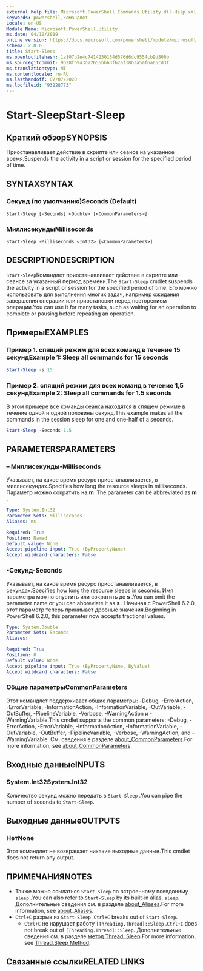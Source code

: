 ```yaml
---
external help file: Microsoft.PowerShell.Commands.Utility.dll-Help.xml
keywords: powershell,командлет
Locale: en-US
Module Name: Microsoft.PowerShell.Utility
ms.date: 04/10/2019
online version: https://docs.microsoft.com/powershell/module/microsoft.powershell.utility/start-sleep?view=powershell-6&WT.mc_id=ps-gethelp
schema: 2.0.0
title: Start-Sleep
ms.openlocfilehash: 1a107b2e4c7414250154d576d6dc9554cb9d800b
ms.sourcegitcommit: 9b28fb9a3d72655bb63f62af18b3a5af6a05cd3f
ms.translationtype: MT
ms.contentlocale: ru-RU
ms.lasthandoff: 07/07/2020
ms.locfileid: "93228773"
---
```

# <span data-ttu-id="918ad-103">Start-Sleep</span><span class="sxs-lookup"><span data-stu-id="918ad-103">Start-Sleep</span></span>

## <span data-ttu-id="918ad-104">Краткий обзор</span><span class="sxs-lookup"><span data-stu-id="918ad-104">SYNOPSIS</span></span>
<span data-ttu-id="918ad-105">Приостанавливает действие в скрипте или сеансе на указанное время.</span><span class="sxs-lookup"><span data-stu-id="918ad-105">Suspends the activity in a script or session for the specified period of time.</span></span>

## <span data-ttu-id="918ad-106">SYNTAX</span><span class="sxs-lookup"><span data-stu-id="918ad-106">SYNTAX</span></span>

### <span data-ttu-id="918ad-107">Секунд (по умолчанию)</span><span class="sxs-lookup"><span data-stu-id="918ad-107">Seconds (Default)</span></span>

```
Start-Sleep [-Seconds] <Double> [<CommonParameters>]
```

### <span data-ttu-id="918ad-108">Миллисекунды</span><span class="sxs-lookup"><span data-stu-id="918ad-108">Milliseconds</span></span>

```
Start-Sleep -Milliseconds <Int32> [<CommonParameters>]
```

## <span data-ttu-id="918ad-109">DESCRIPTION</span><span class="sxs-lookup"><span data-stu-id="918ad-109">DESCRIPTION</span></span>

<span data-ttu-id="918ad-110">`Start-Sleep`Командлет приостанавливает действие в скрипте или сеансе за указанный период времени.</span><span class="sxs-lookup"><span data-stu-id="918ad-110">The `Start-Sleep` cmdlet suspends the activity in a script or session for the specified period of time.</span></span> <span data-ttu-id="918ad-111">Его можно использовать для выполнения многих задач, например ожидания завершения операции или приостановки перед повторением операции.</span><span class="sxs-lookup"><span data-stu-id="918ad-111">You can use it for many tasks, such as waiting for an operation to complete or pausing before repeating an operation.</span></span>

## <span data-ttu-id="918ad-112">Примеры</span><span class="sxs-lookup"><span data-stu-id="918ad-112">EXAMPLES</span></span>

### <span data-ttu-id="918ad-113">Пример 1. спящий режим для всех команд в течение 15 секунд</span><span class="sxs-lookup"><span data-stu-id="918ad-113">Example 1: Sleep all commands for 15 seconds</span></span>

```powershell
Start-Sleep -s 15
```

### <span data-ttu-id="918ad-114">Пример 2. спящий режим для всех команд в течение 1,5 секунд</span><span class="sxs-lookup"><span data-stu-id="918ad-114">Example 2: Sleep all commands for 1.5 seconds</span></span>

<span data-ttu-id="918ad-115">В этом примере все команды сеанса находятся в спящем режиме в течение одной и одной половины секунд.</span><span class="sxs-lookup"><span data-stu-id="918ad-115">This example makes all the commands in the session sleep for one and one-half of a seconds.</span></span>

```powershell
Start-Sleep -Seconds 1.5
```

## <span data-ttu-id="918ad-116">PARAMETERS</span><span class="sxs-lookup"><span data-stu-id="918ad-116">PARAMETERS</span></span>

### <span data-ttu-id="918ad-117">– Миллисекунды</span><span class="sxs-lookup"><span data-stu-id="918ad-117">-Milliseconds</span></span>

<span data-ttu-id="918ad-118">Указывает, на какое время ресурс приостанавливается, в миллисекундах.</span><span class="sxs-lookup"><span data-stu-id="918ad-118">Specifies how long the resource sleeps in milliseconds.</span></span> <span data-ttu-id="918ad-119">Параметр можно сократить на **m** .</span><span class="sxs-lookup"><span data-stu-id="918ad-119">The parameter can be abbreviated as **m** .</span></span>

```yaml
Type: System.Int32
Parameter Sets: Milliseconds
Aliases: ms

Required: True
Position: Named
Default value: None
Accept pipeline input: True (ByPropertyName)
Accept wildcard characters: False
```

### <span data-ttu-id="918ad-120">-Секунд</span><span class="sxs-lookup"><span data-stu-id="918ad-120">-Seconds</span></span>

<span data-ttu-id="918ad-121">Указывает, на какое время ресурс приостанавливается, в секундах.</span><span class="sxs-lookup"><span data-stu-id="918ad-121">Specifies how long the resource sleeps in seconds.</span></span> <span data-ttu-id="918ad-122">Имя параметра можно опустить или сократить до **s** .</span><span class="sxs-lookup"><span data-stu-id="918ad-122">You can omit the parameter name or you can abbreviate it as **s** .</span></span> <span data-ttu-id="918ad-123">Начиная с PowerShell 6.2.0, этот параметр теперь принимает дробные значения.</span><span class="sxs-lookup"><span data-stu-id="918ad-123">Beginning in PowerShell 6.2.0, this parameter now accepts fractional values.</span></span>

```yaml
Type: System.Double
Parameter Sets: Seconds
Aliases:

Required: True
Position: 0
Default value: None
Accept pipeline input: True (ByPropertyName, ByValue)
Accept wildcard characters: False
```

### <span data-ttu-id="918ad-124">Общие параметры</span><span class="sxs-lookup"><span data-stu-id="918ad-124">CommonParameters</span></span>

<span data-ttu-id="918ad-125">Этот командлет поддерживает общие параметры: -Debug, -ErrorAction, -ErrorVariable, -InformationAction, -InformationVariable, -OutVariable, -OutBuffer, -PipelineVariable, -Verbose, -WarningAction и -WarningVariable.</span><span class="sxs-lookup"><span data-stu-id="918ad-125">This cmdlet supports the common parameters: -Debug, -ErrorAction, -ErrorVariable, -InformationAction, -InformationVariable, -OutVariable, -OutBuffer, -PipelineVariable, -Verbose, -WarningAction, and -WarningVariable.</span></span> <span data-ttu-id="918ad-126">См. сведения в разделе [about_CommonParameters](../Microsoft.PowerShell.Core/About/about_CommonParameters.md).</span><span class="sxs-lookup"><span data-stu-id="918ad-126">For more information, see [about_CommonParameters](../Microsoft.PowerShell.Core/About/about_CommonParameters.md).</span></span>

## <span data-ttu-id="918ad-127">Входные данные</span><span class="sxs-lookup"><span data-stu-id="918ad-127">INPUTS</span></span>

### <span data-ttu-id="918ad-128">System.Int32</span><span class="sxs-lookup"><span data-stu-id="918ad-128">System.Int32</span></span>

<span data-ttu-id="918ad-129">Количество секунд можно передать в `Start-Sleep` .</span><span class="sxs-lookup"><span data-stu-id="918ad-129">You can pipe the number of seconds to `Start-Sleep`.</span></span>

## <span data-ttu-id="918ad-130">Выходные данные</span><span class="sxs-lookup"><span data-stu-id="918ad-130">OUTPUTS</span></span>

### <span data-ttu-id="918ad-131">Нет</span><span class="sxs-lookup"><span data-stu-id="918ad-131">None</span></span>

<span data-ttu-id="918ad-132">Этот командлет не возвращает никакие выходные данные.</span><span class="sxs-lookup"><span data-stu-id="918ad-132">This cmdlet does not return any output.</span></span>

## <span data-ttu-id="918ad-133">ПРИМЕЧАНИЯ</span><span class="sxs-lookup"><span data-stu-id="918ad-133">NOTES</span></span>

- <span data-ttu-id="918ad-134">Также можно ссылаться `Start-Sleep` по встроенному псевдониму `sleep` .</span><span class="sxs-lookup"><span data-stu-id="918ad-134">You can also refer to `Start-Sleep` by its built-in alias, `sleep`.</span></span> <span data-ttu-id="918ad-135">Дополнительные сведения см. в разделе [about_Aliases](../Microsoft.PowerShell.Core/About/about_Aliases.md).</span><span class="sxs-lookup"><span data-stu-id="918ad-135">For more information, see [about_Aliases](../Microsoft.PowerShell.Core/About/about_Aliases.md).</span></span>
- <span data-ttu-id="918ad-136">`Ctrl+C` разрыв из `Start-Sleep` .</span><span class="sxs-lookup"><span data-stu-id="918ad-136">`Ctrl+C` breaks out of `Start-Sleep`.</span></span>
  - <span data-ttu-id="918ad-137">`Ctrl+C` не нарушает работу `[Threading.Thread]::Sleep` .</span><span class="sxs-lookup"><span data-stu-id="918ad-137">`Ctrl+C` does not break out of `[Threading.Thread]::Sleep`.</span></span> <span data-ttu-id="918ad-138">Дополнительные сведения см. в разделе [метод Thread. Sleep](/dotnet/api/system.threading.thread.sleep).</span><span class="sxs-lookup"><span data-stu-id="918ad-138">For more information, see [Thread.Sleep Method](/dotnet/api/system.threading.thread.sleep).</span></span>

## <span data-ttu-id="918ad-139">Связанные ссылки</span><span class="sxs-lookup"><span data-stu-id="918ad-139">RELATED LINKS</span></span>
